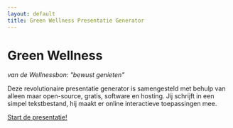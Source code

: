 ```yaml
---
layout: default
title: Green Wellness Presentatie Generator
---
```


# Green Wellness #
_van de Wellnessbon: "bewust genieten"_

Deze revolutionaire presentatie generator is samengesteld met behulp van alleen maar open-source, gratis, software en hosting. Jij schrijft in een simpel tekstbestand, hij maakt er online interactieve toepassingen mee.

[Start de presentatie!](preso.html)

